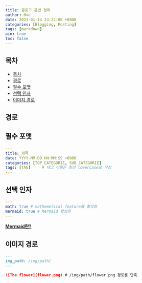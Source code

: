```yaml
---
title: 블로그 문법 정리
author: Hve
date: 2023-01-14 23:22:00 +0900
categories: [Blogging, Posting]
tags: [markdown]
pin: true
toc: false
---
```




## 목차
- [목차](#목차)
- [경로](#경로)
- [필수 포맷](#필수-포맷)
- [선택 인자](#선택-인자)
- [이미지 경로](#이미지-경로)


## 경로


## 필수 포맷
```yaml
---
title: 제목
date: YYYY-MM-DD HH:MM:SS +0900
categories: [TOP_CATEGORIE, SUB_CATEGORIE]
tags: [TAG]     # 태그 이름은 항상 lowercase로 작성
---
```

## 선택 인자

```yaml
---
math: true # mathemetical feature를 활성화
mermaid: true # Mermaid 활성화
---
```
[**Mermaid란?**](https://github.com/mermaid-js/mermaid)

## 이미지 경로
```md
---
img_path: /img/path/
---

![The flower](flower.png) # /img/path/flower.png 경로를 단축
```

